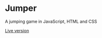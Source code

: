 # Jumper

A jumping game in JavaScript, HTML and CSS

[Live version](https://jumper-js.netlify.app/)

